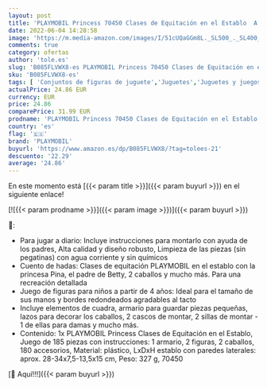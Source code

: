 ```yaml
---
layout: post
title: 'PLAYMOBIL Princess 70450 Clases de Equitación en el Establo  A partir de 4 años'
date: 2022-06-04 14:28:58
image: 'https://m.media-amazon.com/images/I/51cUQaGGm8L._SL500_._SL400_.jpg'
comments: true
category: ofertas
author: 'tole.es'
slug: 'B085FLVWX8-es PLAYMOBIL Princess 70450 Clases de Equitación en el...'
sku: 'B085FLVWX8-es'
tags: [ 'Conjuntos de figuras de juguete','Juguetes','Juguetes y juegos','Muñecos y figuras','playmobil','🇪🇸', ]
actualPrice: 24.86 EUR
currency: EUR
price: 24.86
comparePrice: 31.99 EUR
prodname: 'PLAYMOBIL Princess 70450 Clases de Equitación en el Establo  A partir de 4 años'
country: 'es'
flag: '🇪🇸'
brand: 'PLAYMOBIL'
buyurl: 'https://www.amazon.es/dp/B085FLVWX8/?tag=tolees-21'
descuento: '22.29'
average: '24.86'
---
```


En este momento está [{{< param title >}}]({{< param buyurl >}}) en el siguiente enlace!

[![{{< param prodname >}}]({{< param image >}})]({{< param buyurl >}})

🔎:

- Para jugar a diario: Incluye instrucciones para montarlo con ayuda de los padres, Alta calidad y diseño robusto, Limpieza de las piezas (sin pegatinas) con agua corriente y sin químicos
- Cuento de hadas: Clases de equitación PLAYMOBIL en el establo con la princesa Pina, el padre de Betty, 2 caballos y mucho más. Para una recreación detallada
- Juego de figuras para niños a partir de 4 años: Ideal para el tamaño de sus manos y bordes redondeados agradables al tacto
- Incluye elementos de cuadra, armario para guardar piezas pequeñas, lazos para decorar los caballos, 2 cascos de montar, 2 sillas de montar - 1 de ellas para damas y mucho más.
- Contenido: 1x PLAYMOBIL Princess Clases de Equitación en el Establo, Juego de 185 piezas con instrucciones: 1 armario, 2 figuras, 2 caballos, 180 accesorios, Material: plástico, LxDxH establo con paredes laterales: aprox. 28-34x7,5-13,5x15 cm, Peso: 327 g, 70450

[🛒 Aquí!!!]({{< param buyurl >}})
